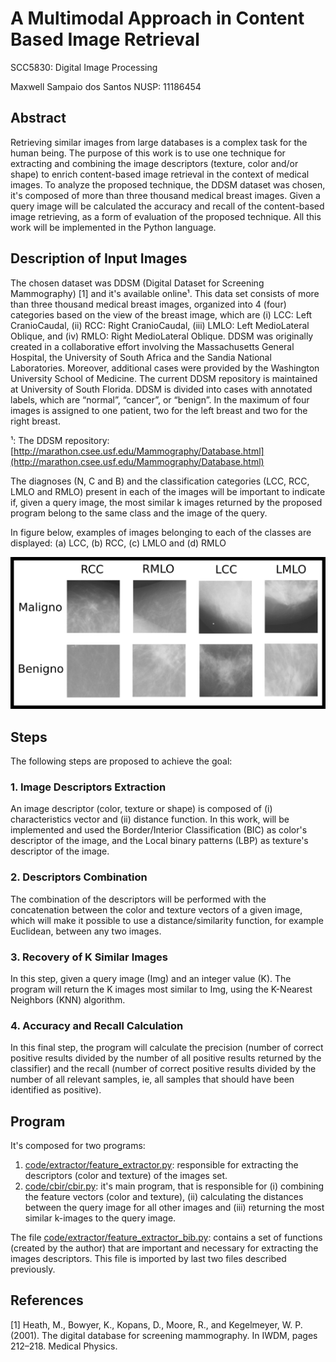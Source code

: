 # A Multimodal Approach in Content Based Image Retrieval

SCC5830: Digital Image Processing

Maxwell Sampaio dos Santos NUSP: 11186454


## Abstract
Retrieving similar images from large databases is a complex task for the human being. The purpose of this work is to use one technique for extracting and combining the image descriptors (texture, color and/or shape) to enrich content-based image retrieval in the context of medical images. To analyze the proposed technique, the DDSM dataset was chosen, it's composed of more than three thousand medical breast images. Given a query image will be calculated the accuracy and recall of the content-based image retrieving, as a form of evaluation of the proposed technique. All this work will be implemented in the Python language.


## Description of Input Images
The chosen dataset was DDSM (Digital Dataset for Screening Mammography) [1] and it's available online¹. This data set consists of more than three thousand medical breast images, organized into 4 (four) categories based on the view of the breast image, which are (i) LCC: Left CranioCaudal, (ii) RCC: Right CranioCaudal, (iii) LMLO: Left MedioLateral Oblique, and (iv) RMLO: Right MedioLateral Oblique. DDSM was originally created in a collaborative effort involving the Massachusetts General Hospital, the University of South Africa and the Sandia National Laboratories. Moreover, additional cases were provided by the Washington University School of Medicine. The current DDSM repository is maintained at University of South Florida. DDSM is divided into cases with annotated labels, which are “normal”, “cancer”, or “benign”. In the maximum of four images is assigned to one patient, two for the left breast and two for the right breast.

¹: The DDSM repository: [http://marathon.csee.usf.edu/Mammography/Database.html](http://marathon.csee.usf.edu/Mammography/Database.html)

The diagnoses (N, C and B) and the classification categories (LCC, RCC, LMLO and RMLO) present in each of the images will be important to indicate if, given a query image, the most similar k images returned by the proposed program belong to the same class and the image of the query.

In figure below, examples of images belonging to each of the classes are displayed: (a) LCC, (b) RCC, (c) LMLO and (d) RMLO

![DDSM Image Examples](https://github.com/maxssantos/MultimodalApproachCBIR/blob/master/DDSM_Image_Examples.png "DDSM Image Class Examples")

## Steps
The following steps are proposed to achieve the goal:

### 1. Image Descriptors Extraction
An image descriptor (color, texture or shape) is composed of (i) characteristics vector and (ii) distance function. In this work, will be implemented and used the Border/Interior Classification (BIC) as color's descriptor of the image, and the Local binary patterns (LBP) as texture's descriptor of the image.

### 2. Descriptors Combination
The combination of the descriptors will be performed with the concatenation between the color and texture vectors of a given image, which will make it possible to use a distance/similarity function, for example Euclidean, between any two images.

### 3. Recovery of K Similar Images
In this step, given a query image (Img) and an integer value (K). The program will return the K images most similar to Img, using the K-Nearest Neighbors (KNN) algorithm.

### 4. Accuracy and Recall Calculation
In this final step, the program will calculate the precision (number of correct positive results divided by the number of all positive results returned by the classifier) and the recall (number of correct positive results divided by the number of all relevant samples, ie, all samples that should have been identified as positive).


## Program
It's composed for two programs:
1. [code/extractor/feature_extractor.py](https://github.com/maxssantos/MultimodalApproachCBIR/blob/master/code/extractor/feature_extractor.py "Feature Extractor"):  responsible for extracting the descriptors (color and texture) of the images set.
2. [code/cbir/cbir.py](https://github.com/maxssantos/MultimodalApproachCBIR/blob/master/code/cbir/cbir.py "Mammographics CBIR"): it's main program, that is responsible for (i) combining the feature vectors (color and texture), (ii) calculating the distances between the query image for all other images and (iii) returning the most similar k-images to the query image.

The file [code/extractor/feature_extractor_bib.py](https://github.com/maxssantos/MultimodalApproachCBIR/blob/master/code/extractor/feature_extractor_bib.py "Feature Extractor"): contains a set of functions (created by the author) that are important and necessary for extracting the images descriptors. This file is imported by last two files described previously.

## References
[1] Heath, M., Bowyer, K., Kopans, D., Moore, R., and Kegelmeyer, W. P. (2001). The digital
database for screening mammography. In IWDM, pages 212–218. Medical Physics.
